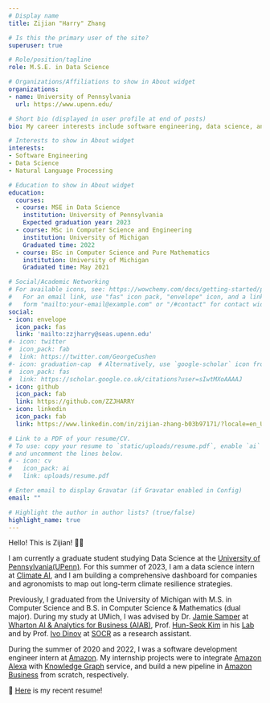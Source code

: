 ```yaml
---
# Display name
title: Zijian "Harry" Zhang

# Is this the primary user of the site?
superuser: true

# Role/position/tagline
role: M.S.E. in Data Science

# Organizations/Affiliations to show in About widget
organizations:
- name: University of Pennsylvania
  url: https://www.upenn.edu/

# Short bio (displayed in user profile at end of posts)
bio: My career interests include software engineering, data science, and machine learning.

# Interests to show in About widget
interests:
- Software Engineering
- Data Science
- Natural Language Processing

# Education to show in About widget
education:
  courses:
  - course: MSE in Data Science
    institution: University of Pennsylvania
    Expected graduation year: 2023
  - course: MSc in Computer Science and Engineering
    institution: University of Michigan
    Graduated time: 2022
  - course: BSc in Computer Science and Pure Mathematics
    institution: University of Michigan
    Graduated time: May 2021

# Social/Academic Networking
# For available icons, see: https://wowchemy.com/docs/getting-started/page-builder/#icons
#   For an email link, use "fas" icon pack, "envelope" icon, and a link in the
#   form "mailto:your-email@example.com" or "/#contact" for contact widget.
social:
- icon: envelope
  icon_pack: fas
  link: 'mailto:zzjharry@seas.upenn.edu'
#- icon: twitter
#  icon_pack: fab
#  link: https://twitter.com/GeorgeCushen
#- icon: graduation-cap  # Alternatively, use `google-scholar` icon from `ai` icon pack
#  icon_pack: fas
#  link: https://scholar.google.co.uk/citations?user=sIwtMXoAAAAJ
- icon: github
  icon_pack: fab
  link: https://github.com/ZZJHARRY
- icon: linkedin
  icon_pack: fab
  link: https://www.linkedin.com/in/zijian-zhang-b03b97171/?locale=en_US/

# Link to a PDF of your resume/CV.
# To use: copy your resume to `static/uploads/resume.pdf`, enable `ai` icons in `params.toml`, 
# and uncomment the lines below.
# - icon: cv
#   icon_pack: ai
#   link: uploads/resume.pdf

# Enter email to display Gravatar (if Gravatar enabled in Config)
email: ""

# Highlight the author in author lists? (true/false)
highlight_name: true
---
```


Hello! This is Zijian! 🧑‍💻

I am currently a graduate student studying Data Science at the [University of Pennsylvania(UPenn)](https://www.upenn.edu/). For this summer of 2023, I am a data science intern at [Climate AI](https://climate.ai/), and I am building a comprehensive dashboard for companies and agronomists to map out long-term climate resilience strategies.

Previously, I graduated from the University of Michigan with M.S. in Computer Science and B.S. in Computer Science & Mathematics (dual major). During my study at UMich, I was advised by Dr. [Jamie Samper](https://aiab.wharton.upenn.edu/about-aiab/team/) at [Wharton AI & Analytics for Business (AIAB)](https://aiab.wharton.upenn.edu/), Prof. [Hun-Seok Kim](https://kim.engin.umich.edu/) in his [Lab](https://kim.engin.umich.edu/people/) and by Prof. [Ivo Dinov](https://www.socr.umich.edu/people/dinov/) at [SOCR](https://www.socr.umich.edu/html/SOCR_Research.html) as a research assistant.

During the summer of 2020 and 2022, I was a software development engineer intern at [Amazon](https://www.amazon.com/). My internship projects were to integrate [Amazon Alexa](https://developer.amazon.com/en-US/alexa) with [Knowledge Graph](https://www.ibm.com/topics/knowledge-graph) service, and build a new pipeline in [Amazon Business](https://business.amazon.com/) from scratch, respectively.

🌟 [Here](https://drive.google.com/file/d/18Jo5NZniD5iLqnSdQoqxDQ59rKEEc-Jr/view?usp=sharing) is my recent resume!

<!---
Coursework:
- Computer Science (Software Development)
  * Database(A+)
  * Computer Organization(A+)
  * Data Structure and Algorithms(A)
  * Web System(A+)
  * Web Application Development(A+)
  * Algorithms Design(A)
- Computer Science (Machine Learning):
  * Artificial Intelligence(A+)
  * Machine Learning(A)
  * Theoretical Machine Learning(A)
  * Deep Learning for Computer Vision(A)
- Data Science:
  * Big Data Analytics(A+)
  * Statistics for Data Science(A+)
  * Data and Analysis for Marketing Decisions(A, Wharton)
  * Forecasting Methods for Management(A, Wharton)
  * Information Retrieval(A+)
- Mathematics:
  * Real Analysis(A)
  * Modern Algebra(A)
  * Multivariable Calculus(A+)
  * Linear Algebra(A)
  * Differential Equations(A)
  * Topology(A)
  * Combinatorics(A)
-->

<!-- {{< icon name="download" pack="fas" >}} Download my {{< staticref "uploads/demo_resume.pdf" "newtab" >}}resumé{{< /staticref >}}. -->
